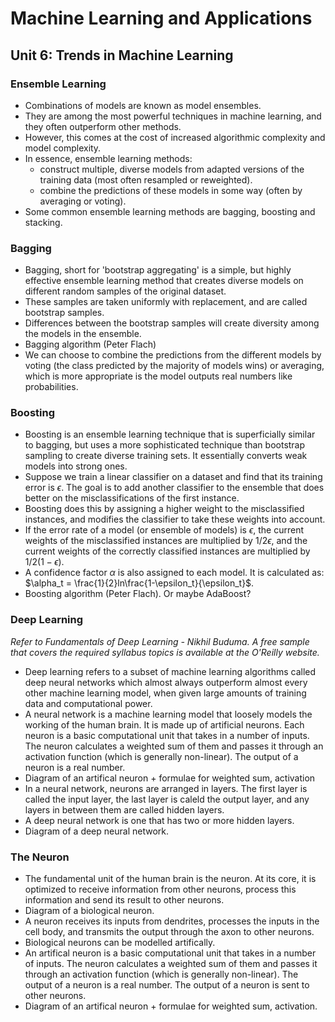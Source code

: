 # Machine Learning and Applications

## Unit 6: Trends in Machine Learning

### Ensemble Learning

- Combinations of models are known as model ensembles.
- They are among the most powerful techniques in machine learning, and they often outperform other methods.
- However, this comes at the cost of increased algorithmic complexity and model complexity.
- In essence, ensemble learning methods:
  - construct multiple, diverse models from adapted versions of the training data (most often resampled or reweighted).
  - combine the predictions of these models in some way (often by averaging or voting).
- Some common ensemble learning methods are bagging, boosting and stacking.

### Bagging

- Bagging, short for 'bootstrap aggregating' is a simple, but highly effective ensemble learning method that creates diverse models on different random samples of the original dataset.
- These samples are taken uniformly with replacement, and are called bootstrap samples.
- Differences between the bootstrap samples will create diversity among the models in the ensemble.
- Bagging algorithm (Peter Flach)
- We can choose to combine the predictions from the different models by voting (the class predicted by the majority of models wins) or averaging, which is more appropriate is the model outputs real numbers like probabilities.

### Boosting

- Boosting is an ensemble learning technique that is superficially similar to bagging, but uses a more sophisticated technique than bootstrap sampling to create diverse training sets. It essentially converts weak models into strong ones.
- Suppose we train a linear classifier on a dataset and find that its training error is $\epsilon$. The goal is to add another classifier to the ensemble that does better on the misclassifications of the first instance.
- Boosting does this by assigning a higher weight to the misclassified instances, and modifies the classifier to take these weights into account.
- If the error rate of a model (or ensemble of models) is $\epsilon$, the current weights of the misclassified instances are multiplied by $1/2\epsilon$, and the current weights of the correctly classified instances are multiplied by $1/2(1-\epsilon)$.
- A confidence factor $\alpha$ is also assigned to each model. It is calculated as: $\alpha_t = \frac{1}{2}ln\frac{1-\epsilon_t}{\epsilon_t}$.
- Boosting algorithm (Peter Flach). Or maybe AdaBoost?

### Deep Learning
*Refer to Fundamentals of Deep Learning - Nikhil Buduma. A free sample that covers the required syllabus topics is available at the O'Reilly website.*

- Deep learning refers to a subset of machine learning algorithms called deep neural networks which almost always outperform almost every other machine learning model, when given large amounts of training data and computational power.
- A neural network is a machine learning model that loosely models the working of the human brain. It is made up of artificial neurons. Each neuron is a basic computational unit that takes in a number of inputs. The neuron calculates a weighted sum of them and passes it through an activation function (which is generally non-linear). The output of a neuron is a real number.
- Diagram of an artifical neuron + formulae for weighted sum, activation
- In a neural network, neurons are arranged in layers. The first layer is called the input layer, the last layer is caleld the output layer, and any layers in between them are called hidden layers.
- A deep neural network is one that has two or more hidden layers.
- Diagram of a deep neural network.

### The Neuron

- The fundamental unit of the human brain is the neuron. At its core, it is optimized to receive information from other neurons, process this information and send its result to other neurons.
- Diagram of a biological neuron.
- A neuron receives its inputs from dendrites, processes the inputs in the cell body, and transmits the output through the axon to other neurons.
- Biological neurons can be modelled artifically.
- An artifical neuron is a basic computational unit that takes in a number of inputs. The neuron calculates a weighted sum of them and passes it through an activation function (which is generally non-linear). The output of a neuron is a real number. The output of a neuron is sent to other neurons.
- Diagram of an artifical neuron + formulae for weighted sum, activation.